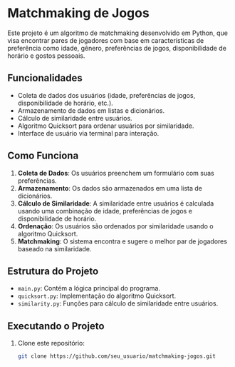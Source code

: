 # Matchmaking de Jogos

Este projeto é um algoritmo de matchmaking desenvolvido em Python, que visa encontrar pares de jogadores com base em características de preferência como idade, gênero, preferências de jogos, disponibilidade de horário e gostos pessoais.

## Funcionalidades

- Coleta de dados dos usuários (idade, preferências de jogos, disponibilidade de horário, etc.).
- Armazenamento de dados em listas e dicionários.
- Cálculo de similaridade entre usuários.
- Algoritmo Quicksort para ordenar usuários por similaridade.
- Interface de usuário via terminal para interação.

## Como Funciona

1. **Coleta de Dados**: Os usuários preenchem um formulário com suas preferências.
2. **Armazenamento**: Os dados são armazenados em uma lista de dicionários.
3. **Cálculo de Similaridade**: A similaridade entre usuários é calculada usando uma combinação de idade, preferências de jogos e disponibilidade de horário.
4. **Ordenação**: Os usuários são ordenados por similaridade usando o algoritmo Quicksort.
5. **Matchmaking**: O sistema encontra e sugere o melhor par de jogadores baseado na similaridade.

## Estrutura do Projeto

- `main.py`: Contém a lógica principal do programa.
- `quicksort.py`: Implementação do algoritmo Quicksort.
- `similarity.py`: Funções para cálculo de similaridade entre usuários.

## Executando o Projeto

1. Clone este repositório:
   ```sh
   git clone https://github.com/seu_usuario/matchmaking-jogos.git
